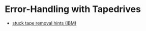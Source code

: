 # Error-Handling with Tapedrives
* [stuck tape removal hints (IBM)](https://www.ibm.com/support/pages/stuck-tape-removal-hints-lto-tape-drive-0)